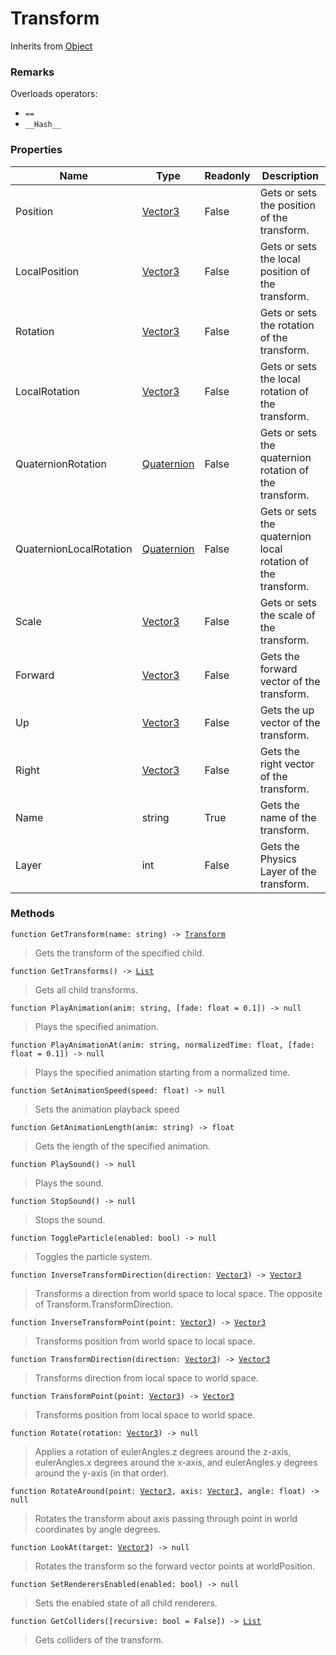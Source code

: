 # Transform
Inherits from [Object](../objects/Object.md)
### Remarks
Overloads operators: 
- `==`
- `__Hash__`
### Properties
|Name|Type|Readonly|Description|
|---|---|---|---|
|Position|[Vector3](../objects/Vector3.md)|False|Gets or sets the position of the transform.|
|LocalPosition|[Vector3](../objects/Vector3.md)|False|Gets or sets the local position of the transform.|
|Rotation|[Vector3](../objects/Vector3.md)|False|Gets or sets the rotation of the transform.|
|LocalRotation|[Vector3](../objects/Vector3.md)|False|Gets or sets the local rotation of the transform.|
|QuaternionRotation|[Quaternion](../objects/Quaternion.md)|False|Gets or sets the quaternion rotation of the transform.|
|QuaternionLocalRotation|[Quaternion](../objects/Quaternion.md)|False|Gets or sets the quaternion local rotation of the transform.|
|Scale|[Vector3](../objects/Vector3.md)|False|Gets or sets the scale of the transform.|
|Forward|[Vector3](../objects/Vector3.md)|False|Gets the forward vector of the transform.|
|Up|[Vector3](../objects/Vector3.md)|False|Gets the up vector of the transform.|
|Right|[Vector3](../objects/Vector3.md)|False|Gets the right vector of the transform.|
|Name|string|True|Gets the name of the transform.|
|Layer|int|False|Gets the Physics Layer of the transform.|


### Methods
<pre class="language-typescript"><code class="lang-typescript">function GetTransform(name: string) -> <a data-footnote-ref href="#user-content-fn-Transform">Transform</a></code></pre>
> Gets the transform of the specified child.

<pre class="language-typescript"><code class="lang-typescript">function GetTransforms() -> <a data-footnote-ref href="#user-content-fn-List">List</a></code></pre>
> Gets all child transforms.

<pre class="language-typescript"><code class="lang-typescript">function PlayAnimation(anim: string, [fade: float = 0.1]) -> null</code></pre>
> Plays the specified animation.

<pre class="language-typescript"><code class="lang-typescript">function PlayAnimationAt(anim: string, normalizedTime: float, [fade: float = 0.1]) -> null</code></pre>
> Plays the specified animation starting from a normalized time.

<pre class="language-typescript"><code class="lang-typescript">function SetAnimationSpeed(speed: float) -> null</code></pre>
> Sets the animation playback speed

<pre class="language-typescript"><code class="lang-typescript">function GetAnimationLength(anim: string) -> float</code></pre>
> Gets the length of the specified animation.

<pre class="language-typescript"><code class="lang-typescript">function PlaySound() -> null</code></pre>
> Plays the sound.

<pre class="language-typescript"><code class="lang-typescript">function StopSound() -> null</code></pre>
> Stops the sound.

<pre class="language-typescript"><code class="lang-typescript">function ToggleParticle(enabled: bool) -> null</code></pre>
> Toggles the particle system.

<pre class="language-typescript"><code class="lang-typescript">function InverseTransformDirection(direction: <a data-footnote-ref href="#user-content-fn-Vector3">Vector3</a>) -> <a data-footnote-ref href="#user-content-fn-Vector3">Vector3</a></code></pre>
> Transforms a direction from world space to local space. The opposite of Transform.TransformDirection.

<pre class="language-typescript"><code class="lang-typescript">function InverseTransformPoint(point: <a data-footnote-ref href="#user-content-fn-Vector3">Vector3</a>) -> <a data-footnote-ref href="#user-content-fn-Vector3">Vector3</a></code></pre>
> Transforms position from world space to local space.

<pre class="language-typescript"><code class="lang-typescript">function TransformDirection(direction: <a data-footnote-ref href="#user-content-fn-Vector3">Vector3</a>) -> <a data-footnote-ref href="#user-content-fn-Vector3">Vector3</a></code></pre>
> Transforms direction from local space to world space.

<pre class="language-typescript"><code class="lang-typescript">function TransformPoint(point: <a data-footnote-ref href="#user-content-fn-Vector3">Vector3</a>) -> <a data-footnote-ref href="#user-content-fn-Vector3">Vector3</a></code></pre>
> Transforms position from local space to world space.

<pre class="language-typescript"><code class="lang-typescript">function Rotate(rotation: <a data-footnote-ref href="#user-content-fn-Vector3">Vector3</a>) -> null</code></pre>
> Applies a rotation of eulerAngles.z degrees around the z-axis, eulerAngles.x degrees around the x-axis, and eulerAngles.y degrees around the y-axis (in that order).

<pre class="language-typescript"><code class="lang-typescript">function RotateAround(point: <a data-footnote-ref href="#user-content-fn-Vector3">Vector3</a>, axis: <a data-footnote-ref href="#user-content-fn-Vector3">Vector3</a>, angle: float) -> null</code></pre>
> Rotates the transform about axis passing through point in world coordinates by angle degrees.

<pre class="language-typescript"><code class="lang-typescript">function LookAt(target: <a data-footnote-ref href="#user-content-fn-Vector3">Vector3</a>) -> null</code></pre>
> Rotates the transform so the forward vector points at worldPosition.

<pre class="language-typescript"><code class="lang-typescript">function SetRenderersEnabled(enabled: bool) -> null</code></pre>
> Sets the enabled state of all child renderers.

<pre class="language-typescript"><code class="lang-typescript">function GetColliders([recursive: bool = False]) -> <a data-footnote-ref href="#user-content-fn-List">List</a></code></pre>
> Gets colliders of the transform.


[^Camera]: [Camera](../static/Camera.md)
[^Character]: [Character](../objects/Character.md)
[^Collider]: [Collider](../objects/Collider.md)
[^Collision]: [Collision](../objects/Collision.md)
[^Color]: [Color](../objects/Color.md)
[^Convert]: [Convert](../static/Convert.md)
[^Cutscene]: [Cutscene](../static/Cutscene.md)
[^Dict]: [Dict](../objects/Dict.md)
[^Game]: [Game](../static/Game.md)
[^Human]: [Human](../objects/Human.md)
[^Input]: [Input](../static/Input.md)
[^Json]: [Json](../static/Json.md)
[^LineCastHitResult]: [LineCastHitResult](../objects/LineCastHitResult.md)
[^LineRenderer]: [LineRenderer](../objects/LineRenderer.md)
[^List]: [List](../objects/List.md)
[^Map]: [Map](../static/Map.md)
[^MapObject]: [MapObject](../objects/MapObject.md)
[^MapTargetable]: [MapTargetable](../objects/MapTargetable.md)
[^Math]: [Math](../static/Math.md)
[^Network]: [Network](../static/Network.md)
[^NetworkView]: [NetworkView](../objects/NetworkView.md)
[^PersistentData]: [PersistentData](../static/PersistentData.md)
[^Physics]: [Physics](../static/Physics.md)
[^Player]: [Player](../objects/Player.md)
[^Quaternion]: [Quaternion](../objects/Quaternion.md)
[^Random]: [Random](../objects/Random.md)
[^Range]: [Range](../objects/Range.md)
[^RoomData]: [RoomData](../static/RoomData.md)
[^Set]: [Set](../objects/Set.md)
[^Shifter]: [Shifter](../objects/Shifter.md)
[^String]: [String](../static/String.md)
[^Time]: [Time](../static/Time.md)
[^Titan]: [Titan](../objects/Titan.md)
[^Transform]: [Transform](../objects/Transform.md)
[^UI]: [UI](../static/UI.md)
[^Vector2]: [Vector2](../objects/Vector2.md)
[^Vector3]: [Vector3](../objects/Vector3.md)
[^Object]: [Object](../objects/Object.md)
[^Component]: [Component](../objects/Component.md)
